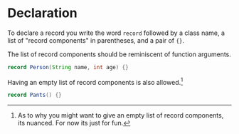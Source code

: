 # Declaration

To declare a record you write the word `record` followed by a
class name, a list of "record components" in parentheses, and a pair of `{}`.

The list of record components should be reminiscent of function arguments.

```java
record Person(String name, int age) {}
```

Having an empty list of record components is also allowed.[^astowhy]

```java
record Pants() {}
```

[^astowhy]: As to why you might want to give an empty list of record components,
its nuanced. For now its just for fun.
